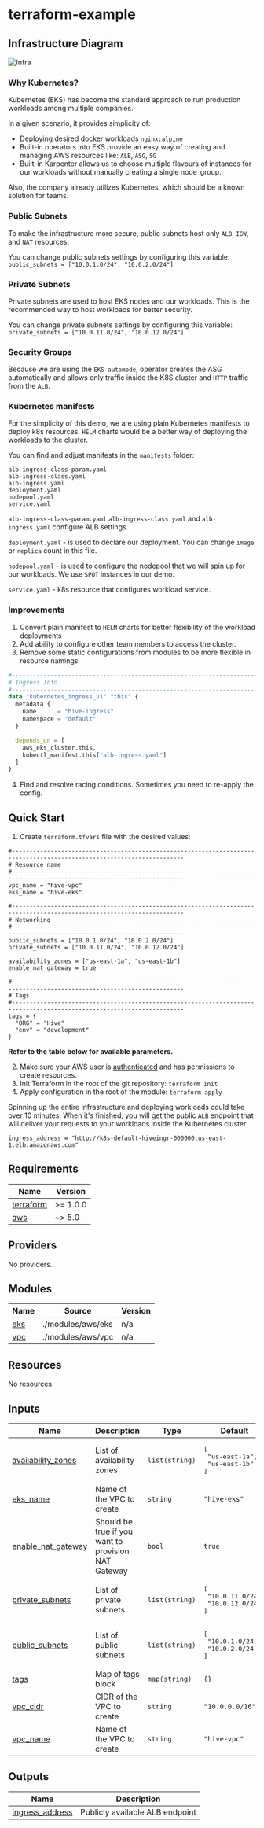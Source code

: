 # terraform-example

## Infrastructure Diagram
![Infra](infra.png)

### Why Kubernetes?
Kubernetes (EKS) has become the standard approach to run production workloads among multiple companies.

In a given scenario, it provides simplicity of:
- Deploying desired docker workloads `nginx:alpine`
- Built-in operators into EKS provide an easy way of creating and managing AWS resources like: `ALB`, `ASG`, `SG`
- Built-in Karpenter allows us to choose multiple flavours of instances for our workloads without manually creating a single node_group.

Also, the company already utilizes Kubernetes, which should be a known solution for teams.

### Public Subnets
To make the infrastructure more secure, public subnets host only `ALB`, `IGW`, and `NAT` resources.

You can change public subnets settings by configuring this variable: `public_subnets = ["10.0.1.0/24", "10.0.2.0/24"]`

### Private Subnets
Private subnets are used to host EKS nodes and our workloads. This is the recommended way to host workloads for better security.

You can change private subnets settings by configuring this variable: `private_subnets = ["10.0.11.0/24", "10.0.12.0/24"]`

### Security Groups
Because we are using the `EKS automode`, operator creates the ASG automatically and allows only traffic inside
the K8S cluster and `HTTP` traffic from the `ALB`.

### Kubernetes manifests
For the simplicity of this demo, we are using plain Kubernetes manifests to deploy k8s resources.
`HELM` charts would be a better way of deploying the workloads to the cluster.

You can find and adjust manifests in the `manifests` folder:

```shell
alb-ingress-class-param.yaml
alb-ingress-class.yaml
alb-ingress.yaml
deployment.yaml
nodepool.yaml
service.yaml
```

`alb-ingress-class-param.yaml` `alb-ingress-class.yaml` and `alb-ingress.yaml` configure ALB settings.

`deployment.yaml` - is used to declare our deployment. You can change `image` or `replica` count in this file.

`nodepool.yaml` - is used to configure the nodepool that we will spin up for our workloads. We use `SPOT` instances in our demo.

`service.yaml` - k8s resource that configures workload service.

### Improvements
1. Convert plain manifest to `HELM` charts for better flexibility of the workload deployments
2. Add ability to configure other team members to access the cluster.
3. Remove some static configurations from modules to be more flexible in resource namings

```terraform
#-----------------------------------------------------------------------------------------------------------------------
# Ingress Info
#-----------------------------------------------------------------------------------------------------------------------
data "kubernetes_ingress_v1" "this" {
  metadata {
    name      = "hive-ingress"
    namespace = "default"
  }

  depends_on = [
    aws_eks_cluster.this,
    kubectl_manifest.this["alb-ingress.yaml"]
  ]
}
```
4. Find and resolve racing conditions. Sometimes you need to re-apply the config.


## Quick Start

1. Create `terraform.tfvars` file with the desired values:

```shell
#-----------------------------------------------------------------------------------------------------------------------
# Resource name
#-----------------------------------------------------------------------------------------------------------------------
vpc_name = "hive-vpc"
eks_name = "hive-eks"

#-----------------------------------------------------------------------------------------------------------------------
# Networking
#-----------------------------------------------------------------------------------------------------------------------
public_subnets = ["10.0.1.0/24", "10.0.2.0/24"]
private_subnets = ["10.0.11.0/24", "10.0.12.0/24"]

availability_zones = ["us-east-1a", "us-east-1b"]
enable_nat_gateway = true

#-----------------------------------------------------------------------------------------------------------------------
# Tags
#-----------------------------------------------------------------------------------------------------------------------
tags = {
  "ORG" = "Hive"
  "env" = "development"
}
```
__Refer to the table below for available parameters.__

2. Make sure your AWS user is [authenticated](https://docs.aws.amazon.com/cli/latest/userguide/cli-chap-authentication.html) and has permissions to create resources.
3. Init Terraform in the root of the git repository: `terraform init` 
4. Apply configuration in the root of the module: `terraform apply`

Spinning up the entire infrastructure and deploying workloads could take over 10 minutes.
When it's finished, you will get the public `ALB` endpoint that will deliver your requests to your workloads inside the Kubernetes cluster.

```
ingress_address = "http://k8s-default-hiveingr-000000.us-east-1.elb.amazonaws.com"
```

<!-- BEGIN_TF_DOCS -->
## Requirements

| Name | Version |
|------|---------|
| <a name="requirement_terraform"></a> [terraform](#requirement\_terraform) | >= 1.0.0 |
| <a name="requirement_aws"></a> [aws](#requirement\_aws) | ~> 5.0 |

## Providers

No providers.

## Modules

| Name | Source | Version |
|------|--------|---------|
| <a name="module_eks"></a> [eks](#module\_eks) | ./modules/aws/eks | n/a |
| <a name="module_vpc"></a> [vpc](#module\_vpc) | ./modules/aws/vpc | n/a |

## Resources

No resources.

## Inputs

| Name | Description | Type | Default | Required |
|------|-------------|------|---------|:--------:|
| <a name="input_availability_zones"></a> [availability\_zones](#input\_availability\_zones) | List of availability zones | `list(string)` | <pre>[<br/>  "us-east-1a",<br/>  "us-east-1b"<br/>]</pre> | no |
| <a name="input_eks_name"></a> [eks\_name](#input\_eks\_name) | Name of the VPC to create | `string` | `"hive-eks"` | no |
| <a name="input_enable_nat_gateway"></a> [enable\_nat\_gateway](#input\_enable\_nat\_gateway) | Should be true if you want to provision NAT Gateway | `bool` | `true` | no |
| <a name="input_private_subnets"></a> [private\_subnets](#input\_private\_subnets) | List of private subnets | `list(string)` | <pre>[<br/>  "10.0.11.0/24",<br/>  "10.0.12.0/24"<br/>]</pre> | no |
| <a name="input_public_subnets"></a> [public\_subnets](#input\_public\_subnets) | List of public subnets | `list(string)` | <pre>[<br/>  "10.0.1.0/24",<br/>  "10.0.2.0/24"<br/>]</pre> | no |
| <a name="input_tags"></a> [tags](#input\_tags) | Map of tags block | `map(string)` | `{}` | no |
| <a name="input_vpc_cidr"></a> [vpc\_cidr](#input\_vpc\_cidr) | CIDR of the VPC to create | `string` | `"10.0.0.0/16"` | no |
| <a name="input_vpc_name"></a> [vpc\_name](#input\_vpc\_name) | Name of the VPC to create | `string` | `"hive-vpc"` | no |

## Outputs

| Name | Description |
|------|-------------|
| <a name="output_ingress_address"></a> [ingress\_address](#output\_ingress\_address) | Publicly available ALB endpoint |
<!-- END_TF_DOCS -->

